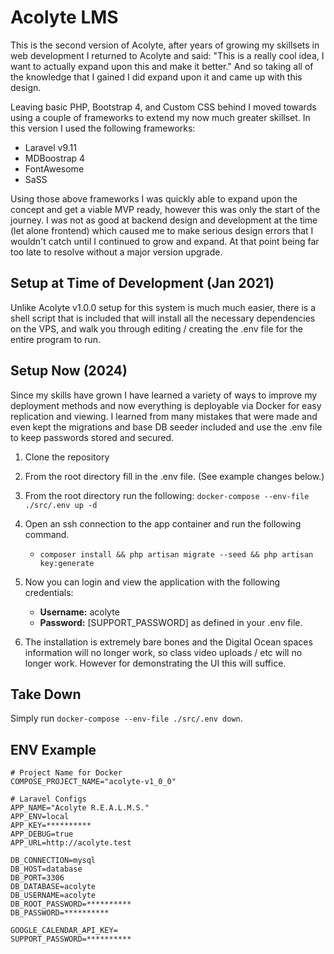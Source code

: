 # Acolyte LMS

This is the second version of Acolyte, after years of growing my skillsets in web development I returned to Acolyte and said: "This is a really cool idea, I want to actually expand upon this and make it better." And so taking all of the knowledge that I gained I did expand upon it and came up with this design. 

Leaving basic PHP, Bootstrap 4, and Custom CSS behind I moved towards using a couple of frameworks to extend my now much greater skillset. In this version I used the following frameworks:

+ Laravel v9.11
+ MDBoostrap 4
+ FontAwesome
+ SaSS

Using those above frameworks I was quickly able to expand upon the concept and get a viable MVP ready, however this was only the start of the journey. I was not as good at backend design and development at the time (let alone frontend) which caused me to make serious design errors that I wouldn't catch until I continued to grow and expand. At that point being far too late to resolve without a major version upgrade.

## Setup at Time of Development (Jan 2021)
Unlike Acolyte v1.0.0 setup for this system is much much easier, there is a shell script that is included that will install all the necessary dependencies on the VPS, and walk you through editing / creating the .env file for the entire program to run. 

## Setup Now (2024)
Since my skills have grown I have learned a variety of ways to improve my deployment methods and now everything is deployable via Docker for easy replication and viewing. I learned from many mistakes that were made and even kept the migrations and base DB seeder included and use the .env file to keep passwords stored and secured.

1. Clone the repository
2. From the root directory fill in the .env file. (See example changes below.)
3. From the root directory run the following: `docker-compose --env-file ./src/.env up -d`
4. Open an ssh connection to the app container and run the following command.
   
   + `composer install && php artisan migrate --seed && php artisan key:generate`

5. Now you can login and view the application with the following credentials:

   + **Username:** acolyte
   + **Password:** \[SUPPORT_PASSWORD\] as defined in your .env file.  

6. The installation is extremely bare bones and the Digital Ocean spaces information will no longer work, so class video uploads / etc will no longer work. However for demonstrating the UI this will suffice. 

## Take Down
Simply run `docker-compose --env-file ./src/.env down`.

## ENV Example
```dotenv
# Project Name for Docker
COMPOSE_PROJECT_NAME="acolyte-v1_0_0"

# Laravel Configs
APP_NAME="Acolyte R.E.A.L.M.S."
APP_ENV=local
APP_KEY=**********
APP_DEBUG=true
APP_URL=http://acolyte.test

DB_CONNECTION=mysql
DB_HOST=database
DB_PORT=3306
DB_DATABASE=acolyte
DB_USERNAME=acolyte
DB_ROOT_PASSWORD=**********
DB_PASSWORD=**********

GOOGLE_CALENDAR_API_KEY=
SUPPORT_PASSWORD=**********
```